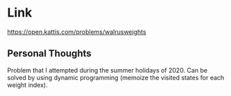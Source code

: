 # Link

https://open.kattis.com/problems/walrusweights

## Personal Thoughts
Problem that I attempted during the summer holidays of 2020. Can be solved by using dynamic programming (memoize the visited states for each weight index).

